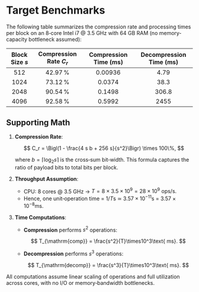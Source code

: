 Target Benchmarks
=================

The following table summarizes the compression rate and processing times per block on an 8‑core Intel i7 @ 3.5 GHz with
64 GB RAM (no memory‐capacity bottleneck assumed):

| **Block Size** $s$ | **Compression Rate** $C_r$ | **Compression Time (ms)** | **Decompression Time (ms)** |
|:------------------:|:--------------------------:|:-------------------------:|:---------------------------:|
|        512         |          42.97 %           |          0.00936          |            4.79             |
|        1024        |          73.12 %           |          0.0374           |            38.3             |
|        2048        |          90.54 %           |          0.1498           |            306.8            |
|        4096        |          92.58 %           |          0.5992           |            2455             |


## Supporting Math

1. **Compression Rate**:

   $$
   C_r = \Bigl(1 - \frac{4 s b + 256 s}{s^2}\Bigr) \times 100\%,
   $$

   where $b = \lceil \log_2 s \rceil$ is the cross‑sum bit‑width. This formula captures the ratio of payload bits to
   total bits per block.

2. **Throughput Assumption**:

    * CPU: 8 cores @ 3.5 GHz →
      $T = 8 \times 3.5\times10^9 = 28\times10^9\text{ ops/s}.$
    * Hence, one unit‐operation time = $1/T$s ≃ $3.57\times10^{-11}$s = $3.57\times10^{-8}$ms.

3. **Time Computations**:

    * **Compression** performs $s^2$ operations:

      $$
      T_{\mathrm{comp}} = \frac{s^2}{T}\times10^3\text{ ms}.
      $$
    * **Decompression** performs $s^3$ operations:

      $$
      T_{\mathrm{decomp}} = \frac{s^3}{T}\times10^3\text{ ms}.
      $$

All computations assume linear scaling of operations and full utilization across cores, with no I/O or memory‐bandwidth
bottlenecks.
